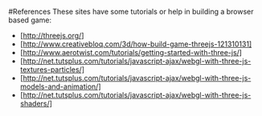 #References
These sites have some tutorials or help in building a browser based game:
- [http://threejs.org/]
- [http://www.creativebloq.com/3d/how-build-game-threejs-121310131]
- [http://www.aerotwist.com/tutorials/getting-started-with-three-js/]
- [http://net.tutsplus.com/tutorials/javascript-ajax/webgl-with-three-js-textures-particles/]
- [http://net.tutsplus.com/tutorials/javascript-ajax/webgl-with-three-js-models-and-animation/]
- [http://net.tutsplus.com/tutorials/javascript-ajax/webgl-with-three-js-shaders/]
